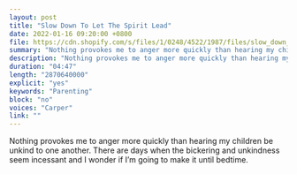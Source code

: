 ```yaml
---
layout: post
title: "Slow Down To Let The Spirit Lead"
date: 2022-01-16 09:20:00 +0800
file: https://cdn.shopify.com/s/files/1/0248/4522/1987/files/slow_down_to_let_the_spirit_lead.mp3?v=1642341630
summary: "Nothing provokes me to anger more quickly than hearing my children be unkind to one another. There are days when the bickering and unkindness seem incessant and I wonder if I’m going to make it until bedtime."
description: "Nothing provokes me to anger more quickly than hearing my children be unkind to one another. There are days when the bickering and unkindness seem incessant and I wonder if I’m going to make it until bedtime. "
duration: "04:47"
length: "2870640000"
explicit: "yes"
keywords: "Parenting"
block: "no"
voices: "Carper"
link: ""
---
```


Nothing provokes me to anger more quickly than hearing my children be unkind to one another. There are days when the bickering and unkindness seem incessant and I wonder if I’m going to make it until bedtime. 

